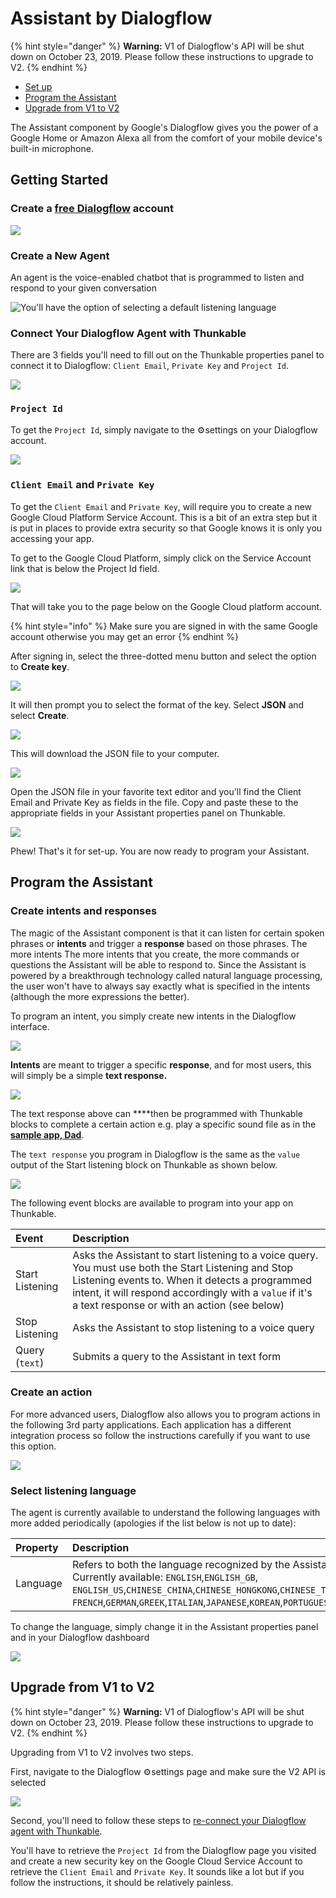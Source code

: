 # Assistant by Dialogflow

{% hint style="danger" %}
**Warning:** V1 of Dialogflow's API will be shut down on October 23, 2019. Please follow these instructions to upgrade to V2.
{% endhint %}

* [Set up](assistant.md#set-up)
* [Program the Assistant](assistant.md#program-the-assistant-in-dialogflow)
* [Upgrade from V1 to V2](assistant.md#upgrade-from-v1-to-v2)

The Assistant component by Google's Dialogflow gives you the power of a Google Home or Amazon Alexa all from the comfort of your mobile device's built-in microphone. 

## Getting Started

### **Create a** [**free Dialogflow**](https://dialogflow.com/) **account**

![](.gitbook/assets/assistant-dialogflow-fig-1.png)

### Create a New Agent

An agent is the voice-enabled chatbot that is programmed to listen and respond to your given conversation

![You&apos;ll have the option of selecting a default listening language](.gitbook/assets/screen-shot-2019-10-02-at-4.23.32-pm.png)

### Connect Your Dialogflow Agent with Thunkable

There are 3 fields you'll need to fill out on the Thunkable properties panel to connect it to Dialogflow: `Client Email`, `Private Key` and `Project Id`. 

![](.gitbook/assets/screen-shot-2019-10-02-at-8.42.14-pm.png)

### `Project Id`

To get the `Project Id`, simply navigate to the ⚙settings on your Dialogflow account.

![](.gitbook/assets/screen-shot-2019-10-02-at-8.54.04-pm.png)

### `Client Email` and `Private Key`

To get the `Client Email` and `Private Key`, will require you to create a new Google Cloud Platform Service Account. This is a bit of an extra step but it is put in places to provide extra security so that Google knows it is only you accessing your app.

To get to the Google Cloud Platform, simply click on the Service Account link that is below the Project Id field.

![](.gitbook/assets/screen-shot-2019-10-02-at-8.59.53-pm.png)

That will take you to the page below on the Google Cloud platform account.

{% hint style="info" %}
Make sure you are signed in with the same Google account otherwise you may get an error
{% endhint %}

After signing in, select the three-dotted menu button and select the option to **Create key**.

![](.gitbook/assets/thunkable-docs-exhibits-43%20%281%29.png)

It will then prompt you to select the format of the key.  Select **JSON** and select **Create**.

![](.gitbook/assets/screen-shot-2019-10-02-at-8.57.07-pm%20%281%29.png)

This will download the JSON file to your computer.

![](.gitbook/assets/screen-shot-2019-10-02-at-8.57.17-pm.png)

Open the JSON file in your favorite text editor and you'll find the Client Email and Private Key as fields in the file. Copy and paste these to the appropriate fields in your Assistant properties panel on Thunkable.

![](.gitbook/assets/screen-shot-2019-10-02-at-9.09.40-pm.png)

Phew!  That's it for set-up. You are now ready to program your Assistant.

## Program the Assistant

### Create intents and responses

The magic of the Assistant component is that it can listen for certain spoken phrases or **intents** and trigger a **response** based on those phrases. The more intents The more intents that you create, the more commands or questions the Assistant will be able to respond to. Since the Assistant is powered by a breakthrough technology called natural language processing, the user won't have to always say exactly what is specified in the intents \(although the more expressions the better\).

To program an intent, you simply create new intents in the Dialogflow interface.

![](.gitbook/assets/screen-shot-2019-10-02-at-4.57.45-pm.png)



 **Intents** are meant to trigger a specific **response**, and for most users, this will simply be a simple **text response.**

![](.gitbook/assets/screen-shot-2019-10-02-at-9.15.39-pm.png)

The text response above can ****then be programmed with Thunkable blocks to complete a certain action e.g. play a specific sound file as in the [**sample app, Dad**](https://x.thunkable.com/projects/5aac3404264501000175f715/Welcome/designer).

The `text response` you program in Dialogflow is the same as the `value` output of the Start listening block on Thunkable as shown below.

![](.gitbook/assets/screen-shot-2019-10-02-at-8.35.10-pm.png)

The following event blocks are available to program into your app on Thunkable. 

| Event | Description |
| :--- | :--- |
| Start Listening | Asks the Assistant to start listening to a voice query. You must use both the Start Listening and Stop Listening events to. When it detects a programmed intent, it will respond accordingly with a `value` if it's a text response or with an action \(see below\) |
| Stop Listening | Asks the Assistant to stop listening to a voice query |
| Query \(`text`\) | Submits a query to the Assistant in text form |

### Create an action

For more advanced users, Dialogflow also allows you to program actions in the following 3rd party applications. Each application has a different integration process so follow the instructions carefully if you want to use this option.

![](.gitbook/assets/screen-shot-2019-10-02-at-4.57.28-pm.png)

### Select listening language

The agent is currently available to understand the following languages with more added periodically \(apologies if the list below is not up to date\): 

| Property | Description |
| :--- | :--- |
| Language | Refers to both the language recognized by the Assistant and the language which it speaks aloud. Currently available: `ENGLISH`,`ENGLISH_GB`, `ENGLISH_US`,`CHINESE_CHINA`,`CHINESE_HONGKONG`,`CHINESE_TAIWAN`,`DUTCH`, `FRENCH`,`GERMAN`,`GREEK`,`ITALIAN`,`JAPANESE`,`KOREAN`,`PORTUGUESE`,`PORTUGUESE_BRAZIL`,`RUSSIAN`,`SPANISH`,`UKRANIAN` |

To change the language, simply change it in the Assistant properties panel and in your Dialogflow dashboard

![](.gitbook/assets/screen-shot-2019-10-02-at-9.24.53-pm.png)

## Upgrade from V1 to V2

{% hint style="danger" %}
**Warning:** V1 of Dialogflow's API will be shut down on October 23, 2019. Please follow these instructions to upgrade to V2.
{% endhint %}

Upgrading from V1 to V2 involves two steps. 

First, navigate to the Dialogflow ⚙settings page and make sure the V2 API is selected 

![](.gitbook/assets/screen-shot-2019-10-02-at-9.28.55-pm.png)

Second, you'll need to follow these steps to [re-connect your Dialogflow agent with Thunkable](assistant.md#connect-your-dialogflow-agent-with-thunkable).

You'll have to retrieve the `Project Id` from the Dialogflow page you visited and create a new security key on the Google Cloud Service Account to retrieve the `Client Email` and `Private Key`. It sounds like a lot but if you follow the instructions, it should be relatively painless.

